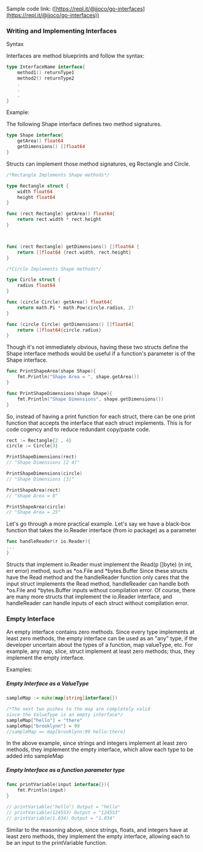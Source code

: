 Sample code link: ([https://repl.it/@jjoco/go-interfaces](https://repl.it/@jjoco/go-interfaces))
### Writing and Implementing Interfaces

Syntax

Interfaces are method blueprints and follow the syntax:
```go
type InterfaceName interface{
    method1() returnType1
    method2() returnType2
    .
    .
    .
}
```
Example:

The following Shape interface defines two method signatures.
```go
type Shape interface{
    getArea() float64
    getDimensions() []float64
}
```
Structs can implement those method signatures, eg Rectangle and Circle.
```go
/*Rectangle Implements Shape methods*/

type Rectangle struct {
    width float64
    height float64
}

func (rect Rectangle) getArea() float64{
    return rect.width * rect.height
}



func (rect Rectangle) getDimensions() []float64 {
    return []float64 {rect.width, rect.height}
}
```
```go
/*Circle Implements Shape methods*/

type Circle struct {
    radius float64
}

func (circle Circle) getArea() float64{
    return math.Pi * math.Pow(circle.radius, 2)
}

func (circle Circle) getDimensions() []float64{
    return []float64{circle.radius}
}
```
Though it's not immediately obvious, having these two structs define the Shape interface methods would be useful if a function's parameter is of the Shape interface.
```go
func PrintShapeArea(shape Shape){
    fmt.Println("Shape Area = ", shape.getArea())
}

func PrintShapeDimensions(shape Shape){
    fmt.Println("Shape Dimensions", shape.getDimensions())
}
```
So, instead of having a print function for each struct, there can be one print function that accepts the interface that each struct implements. This is for code cogency and to reduce redundant copy/paste code.
```go
rect := Rectangle{2 , 4}
circle := Circle{3}

PrintShapeDimensions(rect)
// "Shape Dimensions [2 4]"

PrintShapeDimensions(circle)
// "Shape Dimensions [3]"

PrintShapeArea(rect)
// "Shape Area = 8"

PrintShapeArea(circle)
// "Shape Area = 25"
```
Let's go through a more practical example. Let's say we have a black-box function that takes the io.Reader interface (from io package) as a parameter
```go
func handleReader(r io.Reader){
...
}
```
Structs that implement io.Reader must implement the Read(p []byte) (n int, err error) method, such as *os.File and *bytes.Buffer Since these structs have the Read method and the handleReader function only cares that the input struct implements the Read method, handleReader can handle both *os.File and *bytes.Buffer inputs without compilation error. Of course, there are many more structs that implement the io.Reader interface, and handleReader can handle inputs of each struct without compilation error.

### Empty Interface

An empty interface contains zero methods. Since every type implements at least zero methods, the empty interface can be used as an "any" type, if the developer uncertain about the types of a function, map valueType, etc. For example, any map, slice, struct implement at least zero methods; thus, they implement the empty interface.

Examples:

##### Empty Interface as a ValueType
```go
sampleMap := make(map[string]interface{})

/*The next two pushes to the map are completely valid
since the ValueType is an empty interface*/
sampleMap["hello"] = "there"
sampleMap["brooklynn"] = 99
//sampleMap == map[brooklynn:99 hello:there]
```
In the above example, since strings and integers implement at least zero methods, they implement the empty interface, which allow each type to be added into sampleMap

##### Empty Interface as a function parameter type
```go
func printVariable(input interface{}){
    fmt.Println(input)
}

// printVariable("hello") Output = "hello"
// printVariable(124553) Output = "124553"
// printVariable(1.034) Output = "1.034"
```
Similar to the reasoning above, since strings, floats, and integers have at least zero methods, they implement the empty interface, allowing each to be an input to the printVariable function.
